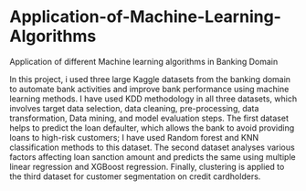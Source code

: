 # Application-of-Machine-Learning-Algorithms
Application of different Machine learning algorithms in Banking Domain

In this project, i used three large Kaggle datasets from the banking domain to automate bank activities and improve bank performance using machine learning methods. I have used KDD methodology in all three datasets, which involves target data selection, data cleaning, pre-processing, data transformation, Data mining, and
model evaluation steps. The first dataset helps to predict the loan defaulter, which allows the bank to avoid providing loans to high-risk customers; I have used Random forest and KNN classification methods to this dataset. The second dataset analyses various factors affecting loan sanction amount and predicts the same using multiple linear regression and XGBoost regression. Finally, clustering is applied to the third dataset for customer segmentation on credit cardholders. 
